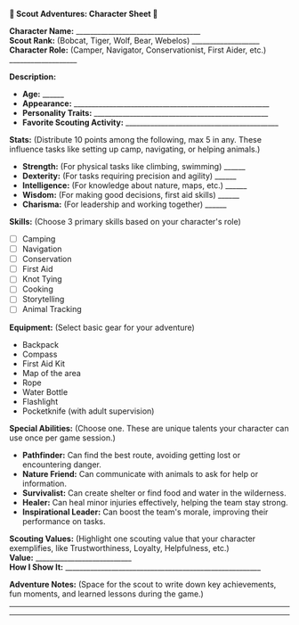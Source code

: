 **🌲 Scout Adventures: Character Sheet 🌲**

**Character Name:** ___________________________________  
**Scout Rank:** (Bobcat, Tiger, Wolf, Bear, Webelos) ___________________  
**Character Role:** (Camper, Navigator, Conservationist, First Aider, etc.) ___________________

**Description:**  
- **Age:** ______  
- **Appearance:** _______________________________________________________  
- **Personality Traits:** _________________________________________________  
- **Favorite Scouting Activity:** ___________________________________________

**Stats:** (Distribute 10 points among the following, max 5 in any. These influence tasks like setting up camp, navigating, or helping animals.)  
- **Strength:** (For physical tasks like climbing, swimming) ______  
- **Dexterity:** (For tasks requiring precision and agility) ______  
- **Intelligence:** (For knowledge about nature, maps, etc.) ______  
- **Wisdom:** (For making good decisions, first aid skills) ______  
- **Charisma:** (For leadership and working together) ______

**Skills:** (Choose 3 primary skills based on your character's role)  
- [ ] Camping  
- [ ] Navigation  
- [ ] Conservation  
- [ ] First Aid  
- [ ] Knot Tying  
- [ ] Cooking  
- [ ] Storytelling  
- [ ] Animal Tracking

**Equipment:** (Select basic gear for your adventure)  
- Backpack  
- Compass  
- First Aid Kit  
- Map of the area  
- Rope  
- Water Bottle  
- Flashlight  
- Pocketknife (with adult supervision)  

**Special Abilities:** (Choose one. These are unique talents your character can use once per game session.)  
- **Pathfinder:** Can find the best route, avoiding getting lost or encountering danger.  
- **Nature Friend:** Can communicate with animals to ask for help or information.  
- **Survivalist:** Can create shelter or find food and water in the wilderness.  
- **Healer:** Can heal minor injuries effectively, helping the team stay strong.  
- **Inspirational Leader:** Can boost the team's morale, improving their performance on tasks.

**Scouting Values:** (Highlight one scouting value that your character exemplifies, like Trustworthiness, Loyalty, Helpfulness, etc.)  
**Value:** ___________________________  
**How I Show It:** _______________________________________________________

**Adventure Notes:** (Space for the scout to write down key achievements, fun moments, and learned lessons during the game.)  
_________________________________________________________________________  
_________________________________________________________________________
